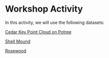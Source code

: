 # Workshop Activity

In this activity, we will use the following datasets:

[Cedar Key Point Cloud on Potree](https://whitschroder.github.io/cedarkey)  

[Shell Mound](https://whitschroder.github.io/shellmound)  

[Rosewood](https://whitschroder.github.io/rosewood)  